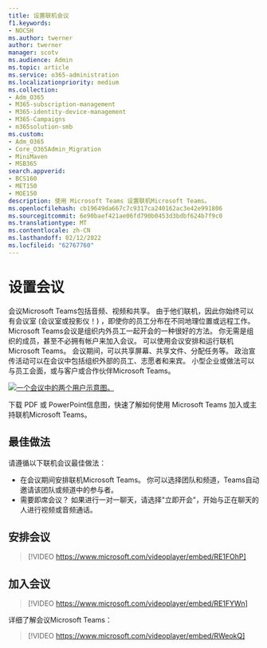 ```yaml
---
title: 设置联机会议
f1.keywords:
- NOCSH
ms.author: twerner
author: twerner
manager: scotv
ms.audience: Admin
ms.topic: article
ms.service: o365-administration
ms.localizationpriority: medium
ms.collection:
- Adm_O365
- M365-subscription-management
- M365-identity-device-management
- M365-Campaigns
- m365solution-smb
ms.custom:
- Adm_O365
- Core_O365Admin_Migration
- MiniMaven
- MSB365
search.appverid:
- BCS160
- MET150
- MOE150
description: 使用 Microsoft Teams 设置联机Microsoft Teams。
ms.openlocfilehash: cb19649da667c7c9317ca240162ac3e42e991806
ms.sourcegitcommit: 6e90baef421ae06fd790b0453d3bdbf624b7f9c0
ms.translationtype: MT
ms.contentlocale: zh-CN
ms.lasthandoff: 02/12/2022
ms.locfileid: "62767760"
---
```

# <a name="set-up-meetings"></a>设置会议

会议Microsoft Teams包括音频、视频和共享。 由于他们联机，因此你始终可以有会议室 (会议室或投影仪！) ，即使你的员工分布在不同地理位置或远程工作。 Microsoft Teams会议是组织内外员工一起开会的一种很好的方法。 你无需是组织的成员，甚至不必拥有帐户来加入会议。 可以使用会议安排和运行联机Microsoft Teams。 会议期间，可以共享屏幕、共享文件、分配任务等。 政治宣传活动可以在会议中包括组织外部的员工、志愿者和来宾。 小型企业或做法可以与员工会面，或与客户或合作伙伴Microsoft Teams。

[![一个会议中的两个用户示意图。](../media/HostOnlineMeeting-thumb-358x201.png)](https://go.microsoft.com/fwlink/?linkid=2078712)

下载 PDF 或 PowerPoint信息图[](https://go.microsoft.com/fwlink/?linkid=2078712)，快速[](https://go.microsoft.com/fwlink/?linkid=2079515)了解如何使用 Microsoft Teams 加入或主持联机Microsoft Teams。

## <a name="best-practices"></a>最佳做法

请遵循以下联机会议最佳做法：

- 在会议期间安排联机Microsoft Teams。 你可以选择团队和频道，Teams自动邀请该团队或频道中的参与者。
- 需要即席会议？ 如果进行一对一聊天，请选择"立即开会"，开始与正在聊天的人进行视频或音频通话。

## <a name="schedule-a-meeting"></a>安排会议

> [!VIDEO https://www.microsoft.com/videoplayer/embed/RE1FOhP]

## <a name="join-a-meeting"></a>加入会议

> [!VIDEO https://www.microsoft.com/videoplayer/embed/RE1FYWn]

详细了解会议Microsoft Teams：

> [!VIDEO https://www.microsoft.com/videoplayer/embed/RWeokQ]
